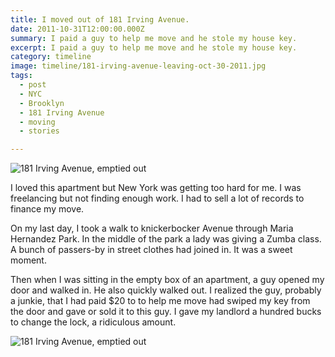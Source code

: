 ```yaml
---
title: I moved out of 181 Irving Avenue.
date: 2011-10-31T12:00:00.000Z
summary: I paid a guy to help me move and he stole my house key.
excerpt: I paid a guy to help me move and he stole my house key.
category: timeline
image: timeline/181-irving-avenue-leaving-oct-30-2011.jpg
tags:
  - post 
  - NYC
  - Brooklyn
  - 181 Irving Avenue
  - moving
  - stories

---
```


![181 Irving Avenue, emptied out](/static/img/timeline/181-irving-avenue-leaving-oct-30-2011.jpg "181 Irving Avenue, emptied out")

I loved this apartment but New York was getting too hard for me. I was freelancing but not finding enough work. I had to sell a lot of records to finance my move.

On my last day, I took a walk to knickerbocker Avenue through Maria Hernandez Park. In the middle of the park a lady was giving a Zumba class. A bunch of passers-by in street clothes had joined in. It was a sweet moment.

Then when I was sitting in the empty box of an apartment, a guy opened my door and walked in. He also quickly walked out. I realized the guy, probably a junkie, that I had paid $20 to to help me move had swiped my key from the door and gave or sold it to this guy. I gave my landlord a hundred bucks to change the lock, a ridiculous amount. 

![181 Irving Avenue, emptied out](/static/img/timeline/181-irving-back-to-front-oct-31-2011.jpg "181 Irving Avenue, emptied out")